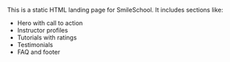 This is a static HTML landing page for SmileSchool. It includes sections like:

- Hero with call to action
- Instructor profiles
- Tutorials with ratings
- Testimonials
- FAQ and footer
